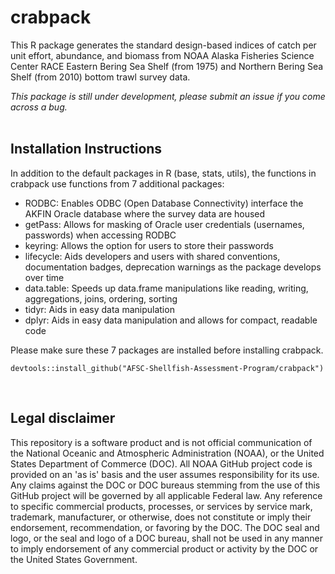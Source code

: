 # crabpack

This R package generates the standard design-based indices of catch per
unit effort, abundance, and biomass from NOAA Alaska Fisheries Science
Center RACE Eastern Bering Sea Shelf (from 1975) and Northern Bering Sea
Shelf (from 2010) bottom trawl survey data.

*This package is still under development, please submit an issue if
you come across a bug.*  
 

<!-- make package logo!! https://github.com/GuangchuangYu/hexSticker -->

## Installation Instructions

In addition to the default packages in R (base, stats, utils), the
functions in crabpack use functions from 7 additional packages:

-   RODBC: Enables ODBC (Open Database Connectivity) interface the AKFIN
    Oracle database where the survey data are housed
-   getPass: Allows for masking of Oracle user credentials (usernames,
    passwords) when accessing RODBC
-   keyring: Allows the option for users to store their passwords
-   lifecycle: Aids developers and users with shared conventions,
    documentation badges, deprecation warnings as the package develops
    over time
-   data.table: Speeds up data.frame manipulations like reading,
    writing, aggregations, joins, ordering, sorting
-   tidyr: Aids in easy data manipulation
-   dplyr: Aids in easy data manipulation and allows for compact,
    readable code

Please make sure these 7 packages are installed before installing
crabpack.

```         
devtools::install_github("AFSC-Shellfish-Assessment-Program/crabpack")
```

<!--
## Data Access?? 
Something about AKFIN DB, who to contact/how to get access...

## Collaborators
**AKCNOWLEDGE Em/GAP CONTRIBUTION!!**
Matt/AKFIN folks
Shannon Hennessey*  *package maintainer
Emily Ryznar - overall workflow, testing
Erin Fedewa - overall workflow, testing
Jon Richar - sql scrpits/oracle db maintenance
Mike? big picture?
The crabpack R package is a product of _______....two AFSC-RACE-GAP working groups 
regarding GAP data processes and index computation. Many thanks to those who 
participated in those working groups:

**Data Processes Working Group**|**Index Computation Working Group**|**Supervisors**
:-----:|:-----:|:-----:
Alexandra Dowlin (AlexandraDowlin-NOAA)|Zack Oyafuso (zoyafuso-NOAA)*|Stan Kotwicki (StanKotwicki-NOAA)
Emily Markowitz (EmilyMarkowitz-NOAA)|Margaret Siple (MargaretSiple-NOAA)|Duane Stevenson (Duane-Stevenson-NOAA)
Liz Dawson (liz-dawson-NOAA)|Rebecca Haehn (RebeccaHaehn-NOAA)|Ned Laman (Ned-Laman-NOAA)
Sarah Friedman (SarahFriedman-NOAA)|Lukas DeFilippo (Lukas-DeFilippo-NOAA)|Susanne McDermott (smcdermo) 
Christopher Anderson (ChrisAnderson-NOAA)|Paul von Szalay (vszalay)| 
Nancy Roberson (NancyRoberson)|Thaddaeus Buser (ThaddaeusBuser-NOAA)| 
 |*package maintainer| 

## Legacy
Here is an non-exhaustive list of people who provided the foundation for many 
of the functions in this package:

AI-GOA: Michael Martin, Peter Munro, Ned Laman

Bering Sea: REM, Jason Conner, Jerry Hoff, Rebecca Haehn 

Many of the index calculations are from Wakabayashi et al. (1985):

Wakabayashi, K., R. G. Bakkala, and M. S. Alton. 1985. Methods of the 
     U.S.-Japan demersal trawl surveys, p. 7-29. In R. G. Bakkala and K. 
     Wakabayashi (editors), Results of cooperative U.S.-Japan groundfish 
     investigations in the Bering Sea during May-August 1979. Int. North Pac. 
     Fish. Comm. Bull. 44.
-->

<!--

## Organization Acronymns

NOAA: National Oceanic and Atmospheric Administration

NMFS: National Marine Fisheries Service

AFSC: Alaska Fisheries Science Center

RACE: Resource Assessment and Conservation Engineering Division

SAP: Shellfish Assessment Program

-->

 

## Legal disclaimer

This repository is a software product and is not official communication
of the National Oceanic and Atmospheric Administration (NOAA), or the
United States Department of Commerce (DOC). All NOAA GitHub project code
is provided on an 'as is' basis and the user assumes responsibility for
its use. Any claims against the DOC or DOC bureaus stemming from the use
of this GitHub project will be governed by all applicable Federal law.
Any reference to specific commercial products, processes, or services by
service mark, trademark, manufacturer, or otherwise, does not constitute
or imply their endorsement, recommendation, or favoring by the DOC. The
DOC seal and logo, or the seal and logo of a DOC bureau, shall not be
used in any manner to imply endorsement of any commercial product or
activity by the DOC or the United States Government.
